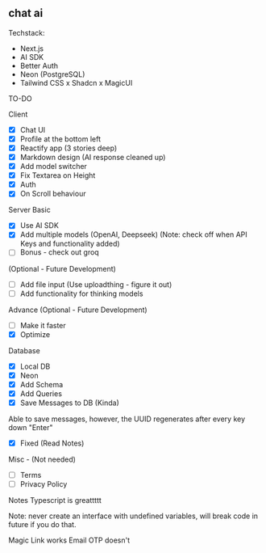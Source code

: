 ## chat ai

Techstack:

- Next.js
- AI SDK
- Better Auth
- Neon (PostgreSQL)
- Tailwind CSS x Shadcn x MagicUI

TO-DO

Client

- [x] Chat UI
- [x] Profile at the bottom left
- [x] Reactify app (3 stories deep)
- [x] Markdown design (AI response cleaned up)
- [x] Add model switcher
- [x] Fix Textarea on Height
- [x] Auth
- [x] On Scroll behaviour

Server
Basic

- [x] Use AI SDK
- [x] Add multiple models (OpenAI, Deepseek) (Note: check off when API Keys and functionality added)
- [ ] Bonus - check out groq

(Optional - Future Development)

- [ ] Add file input (Use uploadthing - figure it out)
- [ ] Add functionality for thinking models

Advance (Optional - Future Development)

- [ ] Make it faster
- [x] Optimize

Database

- [x] Local DB
- [x] Neon
- [x] Add Schema
- [x] Add Queries
- [x] Save Messages to DB (Kinda)

Able to save messages, however, the UUID regenerates after every key down "Enter"

- [x] Fixed (Read Notes)

Misc - (Not needed)

- [ ] Terms
- [ ] Privacy Policy

Notes
Typescript is greattttt

Note: never create an interface with undefined variables, will break code in future if you do that.

Magic Link works
Email OTP doesn't
